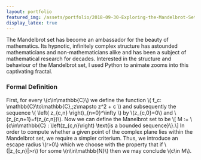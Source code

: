 ```yaml
---
layout: portfolio
featured_img: /assets/portfolio/2018-09-30-Exploring-the-Mandelbrot-Set/mandelbrot.jpg
display_latex: true
---
```

The Mandelbrot set has become an ambassador for the beauty of mathematics. Its hypnotic, infinitely complex structure has astounded mathematicians and non-mathematicians alike and has been a subject of mathematical research for decades. Interested in the structure and behaviour of the Mandelbrot set, I used Python to animate zooms into this captivating fractal.
<!--more-->

### Formal Definition
First, for every \\(c\in\mathbb{C}\\) we define the function \\( f_c: \mathbb{C}\to\mathbb{C},\;z\mapsto z^2 + c \\) and subsequently the sequence \\( \left( z\_{c,n} \right)\_{n=0}^\infty \\) by \\(z\_{c,0}=0\\) and \\(z\_{c,n+1}=f(z\_{c,n})\\). Now we can define the Manelbrot set to be
\\[ M := \\{c\in\mathbb{C} : \left(z\_{c,n}\right) \text{is a bounded sequence}\\}.\\]
In order to compute whether a given point of the complex plane lies within the Mandelbrot set, we require a simpler criterium. Thus, we introduce an escape radius \\(r>0\\) which we choose with the property that if \\(|z_{c,n}|>r\\) for some \\(n\in\mathbb{N}\\) then we may conclude \\(c\in M\\).
